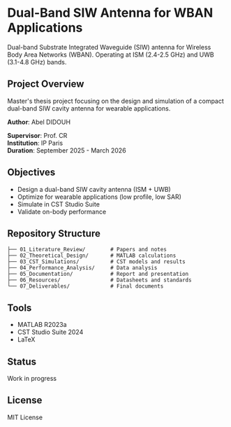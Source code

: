 # Dual-Band SIW Antenna for WBAN Applications

Dual-band Substrate Integrated Waveguide (SIW) antenna for Wireless Body Area Networks (WBAN). Operating at ISM (2.4-2.5 GHz) and UWB (3.1-4.8 GHz) bands.

## Project Overview

Master's thesis project focusing on the design and simulation of a compact dual-band SIW cavity antenna for wearable applications.

**Author**: Abel DIDOUH

**Supervisor**: Prof. CR  
**Institution**: IP Paris  
**Duration**: September 2025 - March 2026

## Objectives

- Design a dual-band SIW cavity antenna (ISM + UWB)
- Optimize for wearable applications (low profile, low SAR)
- Simulate in CST Studio Suite
- Validate on-body performance

## Repository Structure
```
├── 01_Literature_Review/        # Papers and notes
├── 02_Theoretical_Design/       # MATLAB calculations
├── 03_CST_Simulations/          # CST models and results
├── 04_Performance_Analysis/     # Data analysis
├── 05_Documentation/            # Report and presentation
├── 06_Resources/                # Datasheets and standards
└── 07_Deliverables/             # Final documents
```
## Tools

- MATLAB R2023a
- CST Studio Suite 2024
- LaTeX

## Status

Work in progress

## License

MIT License


